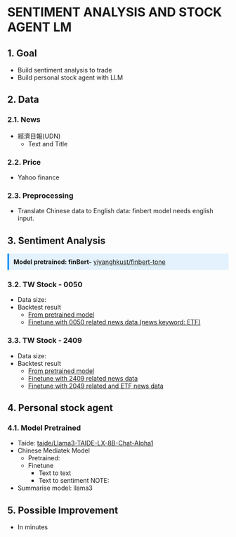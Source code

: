 # SENTIMENT ANALYSIS AND STOCK AGENT LM
## 1. Goal
- Build sentiment analysis to trade
- Build personal stock agent with LLM
## 2. Data
### 2.1. News
- 經濟日報(UDN)
    - Text and Title
### 2.2. Price
- Yahoo finance
### 2.3. Preprocessing
- Translate Chinese data to English data: finbert model needs english input.


## 3. Sentiment Analysis
<div style="border-left: 4px solid #2196F3; background-color: #E3F2FD; padding: 10px; margin-bottom: 10px;">
  <strong>Model pretrained: finBert-</strong> <a href="https://huggingface.co/yiyanghkust/finbert-tone">yiyanghkust/finbert-tone</a>
</div>

### 3.2. TW Stock - 0050
- Data size: 
- Backtest result
    - [From pretrained model](https://github.com/KJJHHH/Stocks/blob/main/Sentiment/finbert-backtest-result/0050-pretrain.png)
    - [Finetune with 0050 related news data (news keyword: ETF)](https://github.com/KJJHHH/Stocks/blob/main/Sentiment/finbert-backtest-result/0050-finetune.png)

### 3.3. TW Stock - 2409
- Data size: 
- Backtest result
    - [From pretrained model](https://github.com/KJJHHH/Stocks/blob/main/Sentiment/finbert-backtest-result/2409-pretrain.png)
    - [Finetune with 2409 related news data](https://github.com/KJJHHH/Stocks/blob/main/Sentiment/finbert-backtest-result/2409-finetune.png)
    - [Finetune with 2049 related and ETF news data](https://github.com/KJJHHH/Stocks/blob/main/Sentiment/finbert-backtest-result/2409-finetune-multidata.png)


## 4. Personal stock agent
### 4.1. Model Pretrained
- Taide: [taide/Llama3-TAIDE-LX-8B-Chat-Alpha1](https://huggingface.co/taide/Llama3-TAIDE-LX-8B-Chat-Alpha1)
- Chinese Mediatek Model
    - Pretrained:
    - Finetune
        - Text to text
        - Text to sentiment
NOTE:
- Summarise model: llama3

## 5. Possible Improvement
- In minutes
